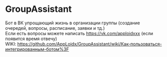 # GroupAssistant
Бот в ВК упрощающий жизнь в организации группы (создание очередей, вопросы, расписание, заявки и тд.)<br>
Если есть вопросы можете написать https://vk.com/apploidxxx (если появится время отвечу)
<br>
WIKI: https://github.com/AppLoidx/GroupAssistant/wiki/Как-пользоваться-интегрированным-ботом%3F
